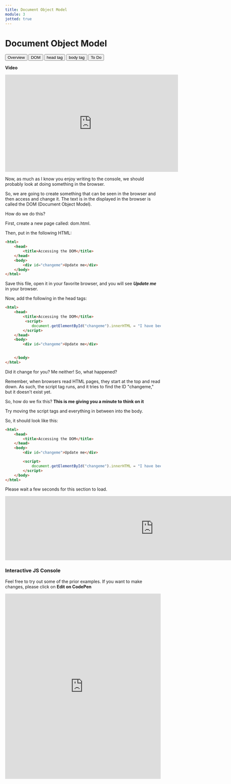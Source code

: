 ```yaml
---
title: Document Object Model
module: 3
jotted: true
---
```


# Document Object Model

<div class="tab">
  <button class="tablinks active" onclick="openTab(event, 'Overview')">Overview</button>
  <button class="tablinks" onclick="openTab(event, 'DOM')">DOM</button>
  <button class="tablinks" onclick="openTab(event, 'Head')">head tag</button>
  <button class="tablinks" onclick="openTab(event, 'Body')">body tag</button>
  <button class="tablinks" onclick="openTab(event, 'ToDo')">To Do</button>
</div>
<div id="Overview" class="tabcontent" style="display:block"  markdown="1">

**Video**
<div class="embed-responsive embed-responsive-16by9"><iframe width="560" height="315" src="https://www.youtube.com/embed/YgsKspN7n7A" frameborder="0" allow="accelerometer; autoplay; encrypted-media; gyroscope; picture-in-picture" allowfullscreen></iframe></div>

Now, as much as I know you enjoy writing to the console, we should probably look at doing something in the browser.

</div>

<div id="DOM" class="tabcontent">
<div class="tabhtml" markdown="1">

So, we are going to create something that can be seen in the browser and then access and change it.  The text is in the displayed in the browser is called the DOM (Document Object Model).  

How do we do this?

First, create a new page called: dom.html.

Then, put in the following HTML:

```html
<html>
    <head>
        <title>Accessing the DOM</title>
    </head>
    <body>
        <div id="changeme">Update me</div>
    </body>
</html>
```
Save this file, open it in your favorite browser, and you will see ***Update me*** in your browser.

</div>
</div>
<div id="Head" class="tabcontent">
<div class="tabhtml" markdown="1">

Now, add the following in the head tags:

```html
<html>
    <head>
        <title>Accessing the DOM</title>
         <script>
            document.getElementById("changeme").innerHTML = "I have been changed";
        </script>
    </head>
    <body>
        <div id="changeme">Update me</div>

       
    </body>
</html>
```

Did it change for you?  Me neither!  So, what happened?

Remember, when browsers read HTML pages, they start at the top and read down.  As such, the script tag runs, and it tries to find the ID "changeme," but it doesn't exist yet.

So, how do we fix this?  **This is me giving you a minute to think on it**

</div>
</div>
<div id="Body" class="tabcontent">
<div class="tabhtml" markdown="1">

Try moving the script tags and everything in between into the body.

So, it should look like this:

```html
<html>
    <head>
        <title>Accessing the DOM</title>
    </head>
    <body>
        <div id="changeme">Update me</div>

        <script>
            document.getElementById("changeme").innerHTML = "I have been changed";
        </script>
    </body>
</html>
```
</div>
</div>
<div id="ToDo" class="tabcontent" >
<div class="tabhtml" markdown="1">

Please wait a few seconds for this section to load.

<iframe src="https://umontanamediaarts.com/MART441/wp-admin/admin-ajax.php?action=h5p_embed&id=3" width="959" height="208" frameborder="0" allowfullscreen="allowfullscreen"></iframe><script src="https://umontanamediaarts.com/MART441/wp-content/plugins/h5p/h5p-php-library/js/h5p-resizer.js" charset="UTF-8"></script>

### Interactive JS Console

Feel free to try out some of the prior examples. If you want to make changes, please click on **Edit on CodePen**

<iframe height="600" style="width: 100%;" scrolling="no" title="MART 441 DOM" src="https://codepen.io/retrog4m3r/embed/mdrgyeE?height=265&theme-id=dark&default-tab=html,result" frameborder="no" loading="lazy" allowtransparency="true" allowfullscreen="true">
  See the Pen <a href='https://codepen.io/retrog4m3r/pen/mdrgyeE'>MART 441 DOM</a> by Michael Cassens
  (<a href='https://codepen.io/retrog4m3r'>@retrog4m3r</a>) on <a href='https://codepen.io'>CodePen</a>.
</iframe>
</div>
</div>
